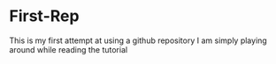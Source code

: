 # First-Rep
This is my first attempt at using a github repository
 I am simply playing around while reading the tutorial
